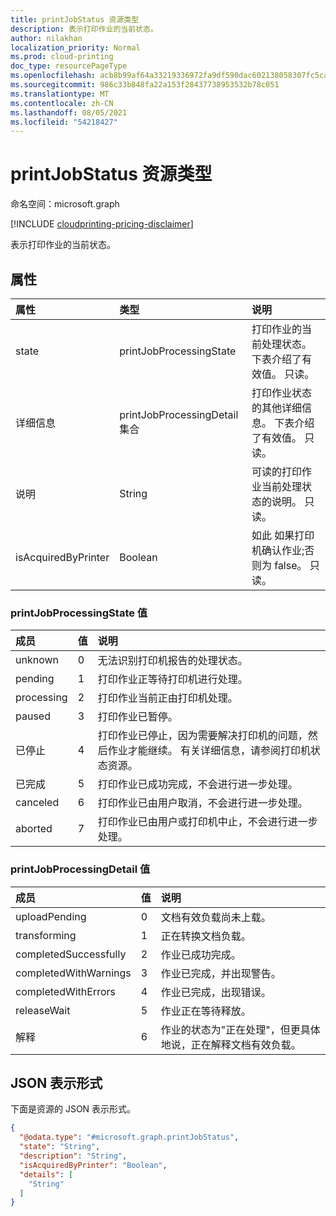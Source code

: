 ```yaml
---
title: printJobStatus 资源类型
description: 表示打印作业的当前状态。
author: nilakhan
localization_priority: Normal
ms.prod: cloud-printing
doc_type: resourcePageType
ms.openlocfilehash: acb8b99af64a33219336972fa9df590dac602138058307fc5ca690322e4ada9b
ms.sourcegitcommit: 986c33b848fa22a153f28437738953532b78c051
ms.translationtype: MT
ms.contentlocale: zh-CN
ms.lasthandoff: 08/05/2021
ms.locfileid: "54218427"
---
```

# <a name="printjobstatus-resource-type"></a>printJobStatus 资源类型

命名空间：microsoft.graph

[!INCLUDE [cloudprinting-pricing-disclaimer](../../includes/cloudprinting-pricing-disclaimer.md)]

表示打印作业的当前状态。

## <a name="properties"></a>属性
|属性|类型|说明|
|:---|:---|:---|
|state|printJobProcessingState|打印作业的当前处理状态。 下表介绍了有效值。 只读。|
|详细信息|printJobProcessingDetail 集合|打印作业状态的其他详细信息。 下表介绍了有效值。 只读。|
|说明|String|可读的打印作业当前处理状态的说明。 只读。|
|isAcquiredByPrinter|Boolean|如此 如果打印机确认作业;否则为 false。 只读。|

### <a name="printjobprocessingstate-values"></a>printJobProcessingState 值

|成员|值|说明|
|:---|:---|:---|
|unknown|0|无法识别打印机报告的处理状态。|
|pending|1|打印作业正等待打印机进行处理。|
|processing|2|打印作业当前正由打印机处理。|
|paused|3|打印作业已暂停。|
|已停止|4 |打印作业已停止，因为需要解决打印机的问题，然后作业才能继续。 有关详细信息，请参阅打印机状态资源。|
|已完成|5 |打印作业已成功完成，不会进行进一步处理。|
|canceled|6 |打印作业已由用户取消，不会进行进一步处理。|
|aborted|7 |打印作业已由用户或打印机中止，不会进行进一步处理。|

### <a name="printjobprocessingdetail-values"></a>printJobProcessingDetail 值

|成员|值|说明|
|:---|:---|:---|
|uploadPending|0|文档有效负载尚未上载。|
|transforming|1|正在转换文档负载。|
|completedSuccessfully|2|作业已成功完成。|
|completedWithWarnings|3|作业已完成，并出现警告。|
|completedWithErrors|4 |作业已完成，出现错误。|
|releaseWait|5 |作业正在等待释放。|
|解释|6 |作业的状态为"正在处理"，但更具体地说，正在解释文档有效负载。|

## <a name="json-representation"></a>JSON 表示形式
下面是资源的 JSON 表示形式。
<!-- {
  "blockType": "resource",
  "@odata.type": "microsoft.graph.printJobStatus"
}
-->
``` json
{
  "@odata.type": "#microsoft.graph.printJobStatus",
  "state": "String",
  "description": "String",
  "isAcquiredByPrinter": "Boolean",
  "details": [
    "String"
  ]
}
```

